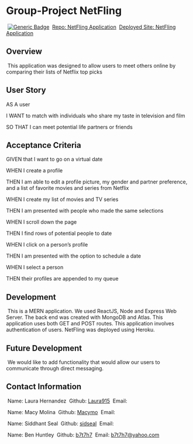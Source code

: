 # Group-Project NetFling
​
[![Generic Badge](https://img.shields.io/badge/VERSION-1.1.0-BLUE.svg)](https://shields.io/)
​
[Repo: NetFling Application](https://github.com/sidseal/project3/)
​
[Deployed Site: NetFling Application](https://www.netflix.com/)
​
## Overview
​
This application was designed to allow users to meet others online by comparing their lists of Netflix top picks
​
## User Story

​AS A user

​I WANT to match with individuals who share my taste in television and film

​SO THAT I can meet potential life partners or friends

## Acceptance Criteria

​GIVEN that I want to go on a virtual date

​WHEN I create a profile

​THEN I am able to edit a profile picture, my gender and partner preference, and a list of favorite movies and series from Netflix

​WHEN I create my list of movies and TV series 

​THEN I am presented with people who made the same selections 

​WHEN I scroll down the page

​THEN I find rows of potential people to date

​WHEN I click on a person’s profile

​THEN I am presented with the option to schedule a date

​WHEN I select a person

​THEN their profiles are appended to my queue 

## Development
​
This is a MERN application. We used ReactJS, Node and Express Web Server. The back end was created with MongoDB and Atlas. This application uses both GET and POST routes. This application involves authentication of users. NetFling was deployed using Heroku.
​
## Future Development
​
We would like to add functionality that would allow our users to communicate through direct messaging.
​
## Contact Information

​ Name: Laura Hernandez
​ Github: [Laura915](https://github.com/Laura915)
​ Email: 

​ Name: Macy Molina
​ Github: [Macymo](https://github.com/Macymo)
​ Email: 

​ Name: Siddhant Seal
​ Github: [sidseal](https://github.com/sidseal)
​ Email: 

​ Name: Ben Huntley
​ Github: [b7t7h7](https://github.com/b7t7h7)
​ Email: b7t7h7@yahoo.com
